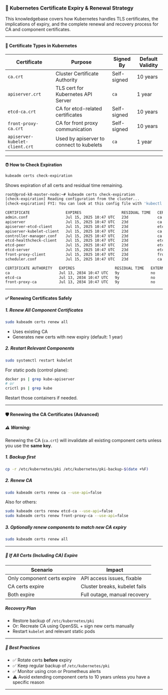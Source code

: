 ### 🔐 Kubernetes Certificate Expiry & Renewal Strategy

This knowledgebase covers how Kubernetes handles TLS certificates, the implications of expiry, and the complete renewal and recovery process for CA and component certificates.

---

#### 📌 Certificate Types in Kubernetes

| Certificate                    | Purpose                                  | Signed By   | Default Validity |
| ------------------------------ | ---------------------------------------- | ----------- | ---------------- |
| `ca.crt`                       | Cluster Certificate Authority            | Self-signed | 10 years         |
| `apiserver.crt`                | TLS cert for Kubernetes API Server       | `ca`        | 1 year           |
| `etcd-ca.crt`                  | CA for etcd-related certificates         | Self-signed | 10 years         |
| `front-proxy-ca.crt`           | CA for front proxy communication         | Self-signed | 10 years         |
| `apiserver-kubelet-client.crt` | Used by apiserver to connect to kubelets | `ca`        | 1 year           |

---

#### ⏰ How to Check Expiration

```bash
kubeadm certs check-expiration
```

Shows expiration of all certs and residual time remaining.

```sh
root@prod-k8-master-node:~# kubeadm certs check-expiration
[check-expiration] Reading configuration from the cluster...
[check-expiration] FYI: You can look at this config file with 'kubectl -n kube-system get cm kubeadm-config -o yaml'

CERTIFICATE                EXPIRES                  RESIDUAL TIME   CERTIFICATE AUTHORITY   EXTERNALLY MANAGED
admin.conf                 Jul 15, 2025 10:47 UTC   23d             ca                      no
apiserver                  Jul 15, 2025 10:47 UTC   23d             ca                      no
apiserver-etcd-client      Jul 15, 2025 10:47 UTC   23d             etcd-ca                 no
apiserver-kubelet-client   Jul 15, 2025 10:47 UTC   23d             ca                      no
controller-manager.conf    Jul 15, 2025 10:47 UTC   23d             ca                      no
etcd-healthcheck-client    Jul 15, 2025 10:47 UTC   23d             etcd-ca                 no
etcd-peer                  Jul 15, 2025 10:47 UTC   23d             etcd-ca                 no
etcd-server                Jul 15, 2025 10:47 UTC   23d             etcd-ca                 no
front-proxy-client         Jul 15, 2025 10:47 UTC   23d             front-proxy-ca          no
scheduler.conf             Jul 15, 2025 10:47 UTC   23d             ca                      no

CERTIFICATE AUTHORITY   EXPIRES                  RESIDUAL TIME   EXTERNALLY MANAGED
ca                      Jul 13, 2034 10:47 UTC   9y              no
etcd-ca                 Jul 13, 2034 10:47 UTC   9y              no
front-proxy-ca          Jul 13, 2034 10:47 UTC   9y              no
```




---

#### ✅ Renewing Certificates Safely

##### 1. Renew All Component Certificates

```bash
sudo kubeadm certs renew all
```

- Uses existing CA
- Generates new certs with new expiry (default: 1 year)

##### 2. Restart Relevant Components

```bash
sudo systemctl restart kubelet
```

For static pods (control plane):

```bash
docker ps | grep kube-apiserver
# or
crictl ps | grep kube
```

Restart those containers if needed.

---

#### 🛡 Renewing the CA Certificates (Advanced)

##### ⚠️ Warning:

Renewing the CA (`ca.crt`) will invalidate all existing component certs unless you use the **same key**.

##### 1. Backup first

```bash
cp -r /etc/kubernetes/pki /etc/kubernetes/pki-backup-$(date +%F)
```

##### 2. Renew CA

```bash
sudo kubeadm certs renew ca --use-api=false
```

Also for others:

```bash
sudo kubeadm certs renew etcd-ca --use-api=false
sudo kubeadm certs renew front-proxy-ca --use-api=false
```

##### 3. Optionally renew components to match new CA expiry

```bash
sudo kubeadm certs renew all
```

---

##### 🔁 If All Certs (Including CA) Expire

| Scenario                    | Impact                        |
| --------------------------- | ----------------------------- |
| Only component certs expire | API access issues, fixable    |
| CA certs expire             | Cluster breaks, kubelet fails |
| Both expire                 | Full outage, manual recovery  |

##### Recovery Plan

- Restore backup of `/etc/kubernetes/pki`
- Or: Recreate CA using OpenSSL + sign new certs manually
- Restart `kubelet` and relevant static pods

---

##### 🧠 Best Practices

- ✅ Rotate certs **before** expiry
- ✅ Keep regular backup of `/etc/kubernetes/pki`
- ✅ Monitor using cron or Prometheus alerts
- ⚠️ Avoid extending component certs to 10 years unless you have a specific reason

---

